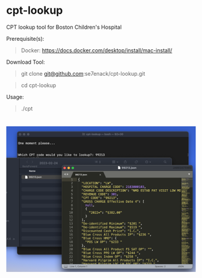 # cpt-lookup
CPT lookup tool for Boston Children's Hospital

Prerequisite(s): 
>Docker: https://docs.docker.com/desktop/install/mac-install/

Download Tool:
>git clone git@github.com:se7enack/cpt-lookup.git

>cd cpt-lookup

Usage:
>./cpt


#
![alt text](https://github.com/se7enack/cpt-lookup/blob/main/cpt-screenshot.png?raw=true)
